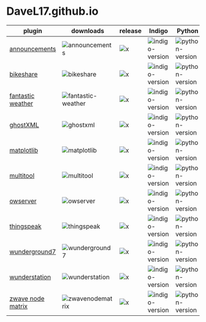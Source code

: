 # DaveL17.github.io

| plugin                                                            | downloads                                                                                                | release                                                                   | Indigo                                                                        | Python                                                                    | Status                                                                               |
|-------------------------------------------------------------------|----------------------------------------------------------------------------------------------------------|---------------------------------------------------------------------------|-------------------------------------------------------------------------------|---------------------------------------------------------------------------|--------------------------------------------------------------------------------------|
| [announcements](https://github.com/DaveL17/announcements)         | ![announcements](https://img.shields.io/github/downloads/DaveL17/announcements/latest/total.svg)         | ![x](https://img.shields.io/github/release/DaveL17/announcements.svg)     | ![indigo-version](https://img.shields.io/badge/Indigo-2022.1+-blueviolet.svg) | ![python-version](https://img.shields.io/badge/Python-3.10-darkgreen.svg) | ![plugin-status](https://img.shields.io/badge/Status-Healthy-darkgreen.svg)          |
| [bikeshare](https://github.com/DaveL17/bikeshare)                 | ![bikeshare](https://img.shields.io/github/downloads/DaveL17/bikeshare/latest/total.svg)                 | ![x](https://img.shields.io/github/release/DaveL17/bikeshare.svg)         | ![indigo-version](https://img.shields.io/badge/Indigo-2022.1+-blueviolet.svg) | ![python-version](https://img.shields.io/badge/Python-3.10-darkgreen.svg) | ![plugin-status](https://img.shields.io/badge/Status-Healthy-darkgreen.svg)          |
| [fantastic weather](https://github.com/DaveL17/Fantastic-Weather) | ![fantastic-weather](https://img.shields.io/github/downloads/DaveL17/fantastic-weather/latest/total.svg) | ![x](https://img.shields.io/github/release/DaveL17/fantastic-weather.svg) | ![indigo-version](https://img.shields.io/badge/Indigo-2022.1+-blueviolet.svg) | ![python-version](https://img.shields.io/badge/Python-3.10-darkgreen.svg) | ![plugin-status](https://img.shields.io/badge/Status-On%20Life%20Support-FF7F7F.svg) |
| [ghostXML](https://github.com/IndigoDomotics/GhostXML)            | ![ghostxml](https://img.shields.io/github/downloads/indigodomotics/ghostxml/latest/total.svg)            | ![x](https://img.shields.io/github/release/indigodomotics/ghostxml.svg)   | ![indigo-version](https://img.shields.io/badge/Indigo-2022.1+-blueviolet.svg) | ![python-version](https://img.shields.io/badge/Python-3.10-darkgreen.svg) | ![plugin-status](https://img.shields.io/badge/Status-Healthy-darkgreen.svg)          |
| [matplotlib](https://github.com/DaveL17/matlotlib)                | ![matplotlib](https://img.shields.io/github/downloads/DaveL17/matplotlib/latest/total.svg)               | ![x](https://img.shields.io/github/release/DaveL17/matplotlib.svg)        | ![indigo-version](https://img.shields.io/badge/Indigo-2022.1+-blueviolet.svg) | ![python-version](https://img.shields.io/badge/Python-3.10-darkgreen.svg) | ![plugin-status](https://img.shields.io/badge/Status-Healthy-darkgreen.svg)          |
| [multitool](https://github.com/DaveL17/multitool)                 | ![multitool](https://img.shields.io/github/downloads/DaveL17/multitool/latest/total.svg)                 | ![x](https://img.shields.io/github/release/DaveL17/multitool.svg)         | ![indigo-version](https://img.shields.io/badge/Indigo-2022.1+-blueviolet.svg) | ![python-version](https://img.shields.io/badge/Python-3.10-darkgreen.svg) | ![plugin-status](https://img.shields.io/badge/Status-Healthy-darkgreen.svg)          |
| [owserver](https://github.com/DaveL17/owserver)                   | ![owserver](https://img.shields.io/github/downloads/DaveL17/owserver/latest/total.svg)                   | ![x](https://img.shields.io/github/release/DaveL17/owserver.svg)          | ![indigo-version](https://img.shields.io/badge/Indigo-2022.1+-blueviolet.svg) | ![python-version](https://img.shields.io/badge/Python-3.10-darkgreen.svg) | ![plugin-status](https://img.shields.io/badge/Status-Healthy-darkgreen.svg)          |
| [thingspeak](https://github.com/DaveL17/thingspeak)               | ![thingspeak](https://img.shields.io/github/downloads/DaveL17/thingspeak/latest/total.svg)               | ![x](https://img.shields.io/github/release/DaveL17/thingspeak.svg)        | ![indigo-version](https://img.shields.io/badge/Indigo-7.0+-blueviolet.svg)    | ![python-version](https://img.shields.io/badge/Python-2.7-darkgreen.svg)  | ![plugin-status](https://img.shields.io/badge/Status-Deprecated-red.svg)             |
| [wunderground7](https://github.com/DaveL17/wunderground7)         | ![wunderground7](https://img.shields.io/github/downloads/DaveL17/wunderground7/latest/total.svg)         | ![x](https://img.shields.io/github/release/DaveL17/wunderground7.svg)     | ![indigo-version](https://img.shields.io/badge/Indigo-7.0+-blueviolet.svg)    | ![python-version](https://img.shields.io/badge/Python-2.7-darkgreen.svg)  | ![plugin-status](https://img.shields.io/badge/Status-Deprecated-red.svg)             |
| [wunderstation](https://github.com/DaveL17/wunderstation)         | ![wunderstation](https://img.shields.io/github/downloads/DaveL17/wunderstation/latest/total.svg)         | ![x](https://img.shields.io/github/release/DaveL17/wunderstation.svg)     | ![indigo-version](https://img.shields.io/badge/Indigo-7.0+-blueviolet.svg)    | ![python-version](https://img.shields.io/badge/Python-2.7-darkgreen.svg)  | ![plugin-status](https://img.shields.io/badge/Status-Deprecated-red.svg)             |
| [zwave node matrix  ](https://github.com/DaveL17/ZWaveNodeMatrix) | ![zwavenodematrix](https://img.shields.io/github/downloads/DaveL17/zwavenodematrix/latest/total.svg)     | ![x](https://img.shields.io/github/release/DaveL17/zwavenodematrix.svg)   | ![indigo-version](https://img.shields.io/badge/Indigo-2022.1+-blueviolet.svg) | ![python-version](https://img.shields.io/badge/Python-3.10-darkgreen.svg) | ![plugin-status](https://img.shields.io/badge/Status-Healthy-darkgreen.svg)          |
